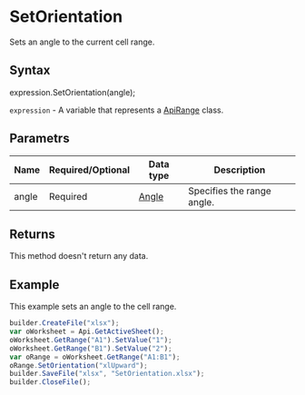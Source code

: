 # SetOrientation

Sets an angle to the current cell range.

## Syntax

expression.SetOrientation(angle);

`expression` - A variable that represents a [ApiRange](../ApiRange.md) class.

## Parametrs

| **Name** | **Required/Optional** | **Data type** | **Description** |
| ------------- | ------------- | ------------- | ------------- |
| angle | Required | [Angle](../../../Enumerations/Angle.md) | Specifies the range angle. |

## Returns

This method doesn't return any data.

## Example

This example sets an angle to the cell range.

```javascript
builder.CreateFile("xlsx");
var oWorksheet = Api.GetActiveSheet();
oWorksheet.GetRange("A1").SetValue("1");
oWorksheet.GetRange("B1").SetValue("2");
var oRange = oWorksheet.GetRange("A1:B1");
oRange.SetOrientation("xlUpward");
builder.SaveFile("xlsx", "SetOrientation.xlsx");
builder.CloseFile();
```
